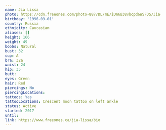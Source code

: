 ```yaml
---
name: Jia Lissa
photo: https://cdn.freeones.com/photo-887/DL/mE/iUn6B38vbcpd6WSFJS/Jia-Lissa-avatar-001_teaser.jpg?c=1579700150
birthday: '1996-09-01'
country: Russia
ethnicity: Caucasian
aliases: []
height: 166
weight: 49
boobs: Natural
bust: 32
cup: A
bra: 32a
waist: 24
hip: 35
butt:
eyes: Green
hair: Red
piercings: No
piercingLocations:
tattoos: Yes
tattooLocations: Crescent moon tattoo on left ankle
status: Active
started: 2017
until:
link: https://www.freeones.ca/jia-lissa/bio
---
```

